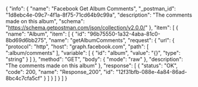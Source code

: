 {
  "info": {
    "name": "Facebook Get Album Comments",
    "_postman_id": "1d8ebc4e-09c7-4f1a-8f75-71cd64b9c99a",
    "description": "The comments made on this album",
    "schema": "https://schema.getpostman.com/json/collection/v2.0.0/"
  },
  "item": [
    {
      "name": "Album",
      "item": [
        {
          "id": "96b75550-1a32-4aba-81c0-8bd69d6bb275",
          "name": "getAlbumComments",
          "request": {
            "url": {
              "protocol": "http",
              "host": "graph.facebook.com",
              "path": [
                ":album/comments"
              ],
              "variable": [
                {
                  "id": "album",
                  "value": "{}",
                  "type": "string"
                }
              ]
            },
            "method": "GET",
            "body": {
              "mode": "raw"
            },
            "description": "The comments made on this album"
          },
          "response": [
            {
              "status": "OK",
              "code": 200,
              "name": "Response_200",
              "id": "12f31bfb-088e-4a84-86ad-8bc4c7cfa5cf"
            }
          ]
        }
      ]
    }
  ]
}